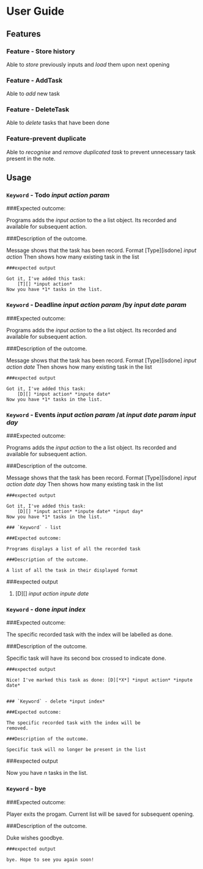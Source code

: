# User Guide

## Features 

### Feature - Store history

Able to *store* previously inputs and *load* them upon next opening

### Feature - AddTask

Able to *add* new task 

### Feature - DeleteTask

Able to *delete* tasks that have been done

### Feature-prevent duplicate

Able to *recognise* and *remove duplicated task* to prevent unnecessary task present in the note.



## Usage

### `Keyword` - Todo *input action param*

###Expected outcome:

Programs adds the *input action* to the a list object. Its
recorded and available for subsequent action.

###Description of the outcome.

Message shows that the task has been record.
Format [Type][isdone] *input action*
Then shows how many existing task in the list

```
###expected output

Got it, I've added this task:
	[T][] *input action*
Now you have *1* tasks in the list.
```

### `Keyword` - Deadline *input action param* /by *input date param*

###Expected outcome:

Programs adds the *input action* to the a list object. Its
recorded and available for subsequent action.

###Description of the outcome.

Message shows that the task has been record.
Format [Type][isdone] *input action* *date*
Then shows how many existing task in the list

```
###expected output

Got it, I've added this task:
	[D][] *input action* *inpute date*
Now you have *1* tasks in the list.
```
### `Keyword` - Events *input action param* /at *input date param* *input day*

###Expected outcome:

Programs adds the *input action* to the a list object. Its
recorded and available for subsequent action.

###Description of the outcome.

Message shows that the task has been record.
Format [Type][isdone] *input action* *date* *day*
Then shows how many existing task in the list

```
###expected output

Got it, I've added this task:
	[D][] *input action* *inpute date* *input day*
Now you have *1* tasks in the list.

### `Keyword` - list

###Expected outcome:

Programs displays a list of all the recorded task

###Description of the outcome.

A list of all the task in their displayed format

```
###expected output

1. [D][] *input action* *inpute date*

### `Keyword` - done *input index*

###Expected outcome:

The specific recorded task with the index will be
labelled as done.

###Description of the outcome.

Specific task will have its second box crossed to indicate done.

```
###expected output

Nice! I've marked this task as done: [D][*X*] *input action* *inpute date*


### `Keyword` - delete *input index*

###Expected outcome:

The specific recorded task with the index will be
removed.

###Description of the outcome.

Specific task will no longer be present in the list

```
###expected output

Now you have *n* tasks in the list. 

### `Keyword` - bye

###Expected outcome:

Player exits the progam. Current list will be saved for subsequent opening.

###Description of the outcome.

Duke wishes goodbye.

```
###expected output

bye. Hope to see you again soon!


